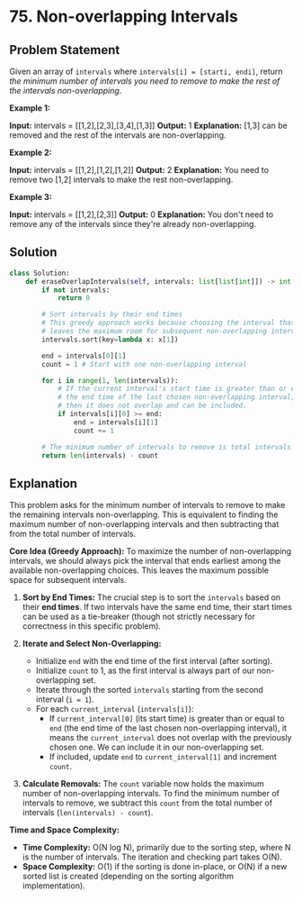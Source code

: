 
# 75. Non-overlapping Intervals

## Problem Statement

Given an array of `intervals` where `intervals[i] = [starti, endi]`, return *the minimum number of intervals you need to remove to make the rest of the intervals non-overlapping*.

**Example 1:**

**Input:** intervals = [[1,2],[2,3],[3,4],[1,3]]
**Output:** 1
**Explanation:** [1,3] can be removed and the rest of the intervals are non-overlapping.

**Example 2:**

**Input:** intervals = [[1,2],[1,2],[1,2]]
**Output:** 2
**Explanation:** You need to remove two [1,2] intervals to make the rest non-overlapping.

**Example 3:**

**Input:** intervals = [[1,2],[2,3]]
**Output:** 0
**Explanation:** You don't need to remove any of the intervals since they're already non-overlapping.

## Solution

```python
class Solution:
    def eraseOverlapIntervals(self, intervals: list[list[int]]) -> int:
        if not intervals:
            return 0

        # Sort intervals by their end times
        # This greedy approach works because choosing the interval that ends earliest
        # leaves the maximum room for subsequent non-overlapping intervals.
        intervals.sort(key=lambda x: x[1])

        end = intervals[0][1]
        count = 1 # Start with one non-overlapping interval

        for i in range(1, len(intervals)):
            # If the current interval's start time is greater than or equal to
            # the end time of the last chosen non-overlapping interval,
            # then it does not overlap and can be included.
            if intervals[i][0] >= end:
                end = intervals[i][1]
                count += 1

        # The minimum number of intervals to remove is total intervals - max non-overlapping intervals
        return len(intervals) - count
```

## Explanation

This problem asks for the minimum number of intervals to remove to make the remaining intervals non-overlapping. This is equivalent to finding the maximum number of non-overlapping intervals and then subtracting that from the total number of intervals.

**Core Idea (Greedy Approach):** To maximize the number of non-overlapping intervals, we should always pick the interval that ends earliest among the available non-overlapping choices. This leaves the maximum possible space for subsequent intervals.

1.  **Sort by End Times:** The crucial step is to sort the `intervals` based on their **end times**. If two intervals have the same end time, their start times can be used as a tie-breaker (though not strictly necessary for correctness in this specific problem).

2.  **Iterate and Select Non-Overlapping:**
    -   Initialize `end` with the end time of the first interval (after sorting).
    -   Initialize `count` to 1, as the first interval is always part of our non-overlapping set.
    -   Iterate through the sorted `intervals` starting from the second interval (`i = 1`).
    -   For each `current_interval` (`intervals[i]`):
        -   If `current_interval[0]` (its start time) is greater than or equal to `end` (the end time of the last chosen non-overlapping interval), it means the `current_interval` does not overlap with the previously chosen one. We can include it in our non-overlapping set.
        -   If included, update `end` to `current_interval[1]` and increment `count`.

3.  **Calculate Removals:** The `count` variable now holds the maximum number of non-overlapping intervals. To find the minimum number of intervals to remove, we subtract this `count` from the total number of intervals (`len(intervals) - count`).

**Time and Space Complexity:**

-   **Time Complexity:** O(N log N), primarily due to the sorting step, where N is the number of intervals. The iteration and checking part takes O(N).
-   **Space Complexity:** O(1) if the sorting is done in-place, or O(N) if a new sorted list is created (depending on the sorting algorithm implementation).
